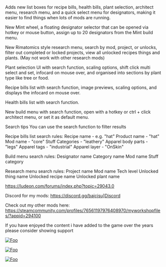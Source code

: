 Adds new list boxes for recipe bills, health bills, plant selection, architect menu, research menu, and a quick select menu for designators, making it easier to find things when lots of mods are running.

New Mint wheel, a floating designator selector that can be opened via hotkey or mouse button, assign up to 20 designators from the Mint build menu.

New Rimatomics style research menu, search by mod, project, or unlocks, filter out completed or locked projects, view all unlocked recipes things and plants. (May not work with other research mods)

Plant selection UI with search function, scaling options, shift click multi select and set, infocard on mouse over, and organised into sections by plant type like tree or food.

Recipe bills list with search function, image previews, scaling options, and displays the infocard on mouse over.

Health bills list with search function.

New build menu with search function, open with a hotkey or ctrl + click architect menu, or set it as default menu.



Search tips
You can use the search function to filter results

Recipe bills list search rules:
Recipe name - e.g. "hat"
Product name - "hat"
Mod name - "core"
Stuff Categories - "leathery"
Apparel body parts - "legs"
Apparel tags - "industrial"
Apparel layer - "OnSkin"

Build menu search rules:
Designator name
Category name
Mod name
Stuff category

Research menu search rules:
Project name
Mod name
Tech level
Unlocked thing name
Unlocked recipe name
Unlocked plant name

https://ludeon.com/forums/index.php?topic=29043.0

Discord for my mods: https://discord.gg/bajcjsu]Discord

Check out my other mods here:
https://steamcommunity.com/profiles/76561197976408970/myworkshopfiles/?appid=294100


If you have enjoyed the content i have added to the game over the years please consider showing support

[![Foo](https://i.imgur.com/v2Jk4qf.png)](paypal.me/dubwise56)

[![Foo](https://i.imgur.com/h2zFmKV.png)](https://ko-fi.com/T6T6MYO0)

[![Foo](https://i.imgur.com/5Szqiqo.png)](https://www.patreon.com/dubwise56)
